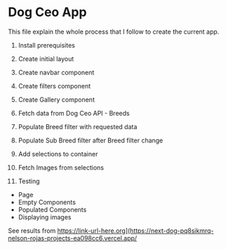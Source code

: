 # Dog Ceo App

This file explain the whole process that I follow to create the current app.

1. Install prerequisites
2. Create initial layout
3. Create navbar component
4. Create filters component
5. Create Gallery component

6. Fetch data from Dog Ceo API - Breeds
7. Populate Breed filter with requested data
8. Populate Sub Breed filter after Breed filter change
9. Add selections to container
10. Fetch Images from selections
11. Testing

- Page
- Empty Components
- Populated Components
- Displaying images

See results from https://link-url-here.org](https://next-dog-pq8sikmrq-nelson-rojas-projects-ea098cc6.vercel.app/
